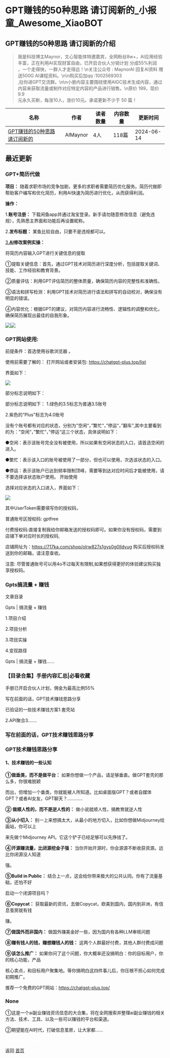 # GPT赚钱的50种思路 请订阅新的_小报童_Awesome_XiaoBOT

## GPT赚钱的50种思路 请订阅新的介绍
> 我是科技博主Maynor，文心智能体特邀嘉宾，全网粉丝8w+，AI应用经验丰富，正在利用AI实现财富自由，已开启合伙人分销计划 分成55%利润  
，一个走得快，一群人才走得远！\n关注公众号 : MaynorAI 回复AI资料 赠送500G AI课程资料。\n\n购买后加qq :1002569303  
,拉你进GPT交流群。\n\n小册内容主要围绕使用AIGC技术生成内容，通过内容来获取流量或制作对应特定内容的产品进行销售。\n原价 199，现价 9.9  
元永久买断，每涨10人，涨价10元。承诺更新不少于 50 篇！  
  


|名称|作者|读者数量|内容数量|更新时间|
|---|---|---|---|---|
|[GPT赚钱的50种思路 请订阅新的](https://xiaobot.net/p/maynorai?refer=0b133df9-27dc-423b-8101-639049001c13)|AIMaynor|4人|118篇|2024-06-14|

## 最近更新
### GPT+简历代做

**项目：** 随着求职市场的竞争加剧，更多的求职者需要简历优化服务。简历代做即帮助客户编写和优化简历，利用AI快速为简历进行优化，从而获得利润。

**操作：**

1.**账号注册：** 下载闲鱼app并通过淘宝登录。新手请勿随意修改信息（避免违规），先熟悉主界面和功能后再设置昵称。

2.**发布标题：** 某鱼比较自由，只要不是违规都可以。

[3.**AI**](http://3.AI)**修改案例实操：**

将简历内容输入GPT进行关键信息的提取

①提取关键信息：首先，通过GPT技术对简历进行深度分析，包括提取关键词、技能、工作经验和教育背景。

②质量评估：利用GPT评估简历的整体质量，确保简历内容的完整性和准确性。

③语法和拼写检测：利用GPT技术对简历进行语法和拼写的自动校对，确保没有明显的错误。

④内容优化：根据GPT的建议，对简历内容进行流畅性、逻辑性的调整和优化，确保简历展现出最佳的自我形象。

![](https://static.xiaobot.net/file/2024-06-14/406766/80efa7d9d9dfa99f16dd9574c28306cd.png)![](https://static.xiaobot.net/file/2024-06-14/406766/fa0c465d19ecf0cb22ebc01f776c8ce8.png)

### GPT网站使用:

前提条件：首选使用谷歌浏览器 。

使用前需要了解的： 打开网站或者安装包: <https://chatgpt-plus.top/list>

界面如下：

![](https://static.xiaobot.net/file/2024-06-14/406766/e08c238a00faa7de5d4359c312a109be.png)

部分标志说明如下：

部分标志说明如下： 1.绿色的3.5标志为普通3.5账号

2.紫色的“Plus"标志为4.0账号

没有个账号都有对应的状态，分别为”空闲“，”繁忙“，”停运“，”翻车",其中主要看到的为：”空闲“，”繁忙“，”停运“这三个状态，具体说明如下：

●空闲：表示该账号完全没有被使用，所以如果有空闲状态的入口，请首选空闲的进入。

●繁忙：表示该入口的账号被使用了一部分，但也可以使用，次选该状态的入口。

●停运：表示该账户已达到频率限制顶峰，需要等到达对应时间后才能被使用，请不要选择该状态账户使用。 开始使用

选择对应状态的入口进入，界面如下：

![](https://static.xiaobot.net/file/2024-06-14/406766/e814c1326398ed4084fad03e33b43747.png)

其中UserToken需要填写你的授权码，

普通账号区授权码: gptfree

付费授权码:直接复制我给你邮箱发送的授权码即可。如果你没有授权码，需要到店铺下单对应时长的授权码,

店铺网址为：<https://717ka.com/shop/olrw827s1gys0g0lldyug> 购买后授权码发送到你的邮箱，请注意查收。

注意: 尽管普通账号可以用4o不过每天有限制,如果想获得更好的体验建议购买独享授权码。

### Gpts搞流量 + 赚钱

文章目录

Gpts | 搞流量 + 赚钱

1.项目介绍

2.项目分析

3.项目实操

4.变现路径

Gpts | 搞流量 + 赚钱......

### 【目录合集】手册内容汇总|必看收藏

手册已开启合伙人计划，佣金为最高比例55%

写在前面的话，GPT技术赚钱思路分享

已验证的一些技术赚钱方案1.套壳站

2.API聚合3.......

### 写在前面的话，GPT技术赚钱思路分享

### **GPT技术赚钱思路分享**

#### **1、技术赚钱的一些认知**

**①做垂类，而不是做平台：** 如果你想做一个产品，请足够垂直。做GPT套壳的那么多，你很难脱颖

而出，但增加一个垂类，你就能被人所知道。比如桌面版GPT？或者自媒体GPT？或者AI女友，GPT聊天？…………

**② 做顺人性的，而不是逆人性的：** 做小说就顺人性，搞教育就逆人性

**③从小切入：** 别一上来想搞太大，从最小的地方切入，比如你想做Midjourney绘画站，你可以上

来先做个Midjourney API。它这个铲子已经足够可以先挣钱了。

**④开源赚流量，比闭源挖金子强：** 当你开始开源时，你会源源不断收获资源。远比你闭源没人知道

强。

**⑤Build in Public：** 结合上一点，这会给你带来极大的公共认同。你有了流量基础，还怕不好

启动一个闭源项目吗？

**⑥Copycat：** 获取最新的资讯，去做Copycat，欧美到国内，国内到非洲，有信息茧房就有钱

赚。

**⑦做国外而非国内：** 做国外赚美金好一些，因为国内有各种LLM审核问题

**⑧赚有钱人的钱，赚想赚钱人的钱：** 这两个人群最好付费，其他人群付费成问题

**⑨该怎么推广：** 如果你问了这个问题，你大概率还没搞明白：你的目标用户，你的核心功能，产品

核心卖点，和目标用户聚集地。等你搞明白这四件事儿后，你压根不担心如何完成初期推广。

推荐一个免费的GPT网站：<https://chatgpt-plus.top/>

### None

①这是一个ai副业赚钱资讯信息的大合集，将在全网搜索并整理ai副业赚钱的相关方法、技术、工具、以及一些可以赚钱的平台和渠道。

②期望能在AI时代，打破信息茧房，让大家都......


<a href="https://github.com/Reno9527/awesome-xiaobot" style="color: white; text-decoration: none;">awesome-xiaobot</a>

返回 [首页](../README.md)
